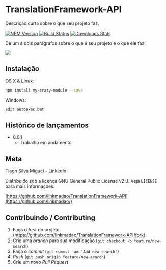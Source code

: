 # TranslationFramework-API
Descrição curta sobre o que seu projeto faz.

[![NPM Version][npm-image]][npm-url]
[![Build Status][travis-image]][travis-url]
[![Downloads Stats][npm-downloads]][npm-url]

De um a dois parágrafos sobre o que é seu projeto e o que ele faz.

![](social-preview.png)

## Instalação

OS X & Linux:

```sh
npm install my-crazy-module --save
```

Windows:

```sh
edit autoexec.bat
```

## Histórico de lançamentos

* 0.0.1
    * Trabalho em andamento

## Meta

Tiago Silva Miguel – [Linkedin](https://www.linkedin.com/in/tiagosilvamiguel/)

Distribuído sob a licença GNU General Public License v2.0. Veja `LICENSE` para mais informações.

[https://github.com/linkmadao/TranslationFramework-API](https://github.com/linkmadao/)

## Contribuindo / Contributing

1. Faça o _fork_ do projeto (<https://github.com/linkmadao/TranslationFramework-API/fork>)
2. Crie uma _branch_ para sua modificação (`git checkout -b feature/new-search`)
3. Faça o _commit_ (`git commit -am 'Add new search'`)
4. _Push_ (`git push origin feature/new-search`)
5. Crie um novo _Pull Request_

[npm-image]: https://img.shields.io/npm/v/datadog-metrics.svg?style=flat-square
[npm-url]: https://npmjs.org/package/datadog-metrics
[npm-downloads]: https://img.shields.io/npm/dm/datadog-metrics.svg?style=flat-square
[travis-image]: https://img.shields.io/travis/dbader/node-datadog-metrics/master.svg?style=flat-square
[travis-url]: https://travis-ci.org/dbader/node-datadog-metrics
[wiki]: https://github.com/linkmadao/TranslationFramework-API/wiki
